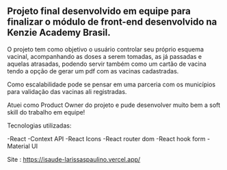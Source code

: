 ## Projeto final desenvolvido em equipe para finalizar o módulo de front-end desenvolvido na Kenzie Academy Brasil.

O projeto tem como objetivo o usuário controlar seu próprio esquema vacinal, acompanhando as doses a serem tomadas, as já passadas e aquelas atrasadas, podendo servir também como um cartão de vacina tendo a opção de gerar um pdf com as vacinas cadastradas.

Como escalabilidade pode se pensar em uma parceria com os municípios para validação das vacinas ali registradas.

Atuei como Product Owner do projeto e pude desenvolver muito bem a soft skill do trabalho em equipe!

Tecnologias utilizadas:

-React
-Context API
-React Icons
-React router dom
-React hook form
-Material UI

Site : https://isaude-larissaspaulino.vercel.app/
